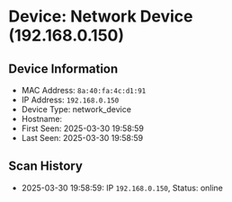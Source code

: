 # Device: Network Device (192.168.0.150)

## Device Information

* MAC Address: `8a:40:fa:4c:d1:91`
* IP Address: `192.168.0.150`
* Device Type: network_device
* Hostname: 
* First Seen: 2025-03-30 19:58:59
* Last Seen: 2025-03-30 19:58:59

## Scan History

* 2025-03-30 19:58:59: IP `192.168.0.150`, Status: online
